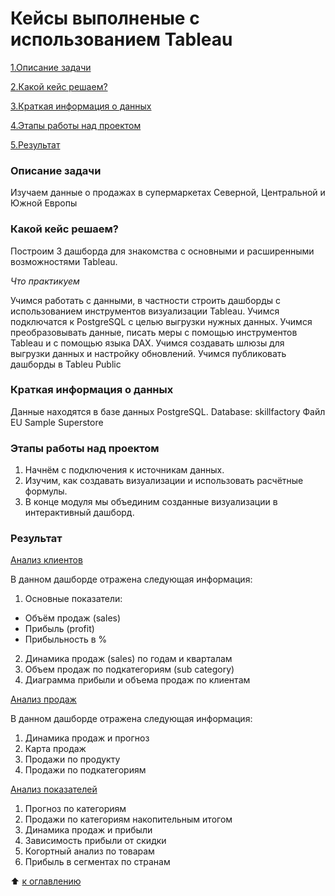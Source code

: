 # Кейсы выполненые с использованием Tableau

[1.Описание задачи](https://github.com/PavelNovikov888/practical_work/tree/master/%D0%98%D0%BD%D1%81%D1%82%D1%80%D1%83%D0%BC%D0%B5%D0%BD%D1%82%D1%8B%20%D0%B0%D0%BD%D0%B0%D0%BB%D0%B8%D1%82%D0%B8%D0%BA%D0%B0%20%D0%B4%D0%B0%D0%BD%D0%BD%D1%8B%D1%85/Tableau#%D0%BE%D0%BF%D0%B8%D1%81%D0%B0%D0%BD%D0%B8%D0%B5-%D0%B7%D0%B0%D0%B4%D0%B0%D1%87%D0%B8)

[2.Какой кейс решаем?](https://github.com/PavelNovikov888/practical_work/tree/master/%D0%98%D0%BD%D1%81%D1%82%D1%80%D1%83%D0%BC%D0%B5%D0%BD%D1%82%D1%8B%20%D0%B0%D0%BD%D0%B0%D0%BB%D0%B8%D1%82%D0%B8%D0%BA%D0%B0%20%D0%B4%D0%B0%D0%BD%D0%BD%D1%8B%D1%85/Tableau#%D0%BA%D0%B0%D0%BA%D0%BE%D0%B9-%D0%BA%D0%B5%D0%B9%D1%81-%D1%80%D0%B5%D1%88%D0%B0%D0%B5%D0%BC)

[3.Краткая информация о данных](https://github.com/PavelNovikov888/practical_work/tree/master/%D0%98%D0%BD%D1%81%D1%82%D1%80%D1%83%D0%BC%D0%B5%D0%BD%D1%82%D1%8B%20%D0%B0%D0%BD%D0%B0%D0%BB%D0%B8%D1%82%D0%B8%D0%BA%D0%B0%20%D0%B4%D0%B0%D0%BD%D0%BD%D1%8B%D1%85/Tableau#%D0%BA%D1%80%D0%B0%D1%82%D0%BA%D0%B0%D1%8F-%D0%B8%D0%BD%D1%84%D0%BE%D1%80%D0%BC%D0%B0%D1%86%D0%B8%D1%8F-%D0%BE-%D0%B4%D0%B0%D0%BD%D0%BD%D1%8B%D1%85)

[4.Этапы работы над проектом](https://github.com/PavelNovikov888/practical_work/tree/master/%D0%98%D0%BD%D1%81%D1%82%D1%80%D1%83%D0%BC%D0%B5%D0%BD%D1%82%D1%8B%20%D0%B0%D0%BD%D0%B0%D0%BB%D0%B8%D1%82%D0%B8%D0%BA%D0%B0%20%D0%B4%D0%B0%D0%BD%D0%BD%D1%8B%D1%85/Tableau#%D1%8D%D1%82%D0%B0%D0%BF%D1%8B-%D1%80%D0%B0%D0%B1%D0%BE%D1%82%D1%8B-%D0%BD%D0%B0%D0%B4-%D0%BF%D1%80%D0%BE%D0%B5%D0%BA%D1%82%D0%BE%D0%BC) 

[5.Результат](https://github.com/PavelNovikov888/practical_work/tree/master/%D0%98%D0%BD%D1%81%D1%82%D1%80%D1%83%D0%BC%D0%B5%D0%BD%D1%82%D1%8B%20%D0%B0%D0%BD%D0%B0%D0%BB%D0%B8%D1%82%D0%B8%D0%BA%D0%B0%20%D0%B4%D0%B0%D0%BD%D0%BD%D1%8B%D1%85/Tableau#%D1%80%D0%B5%D0%B7%D1%83%D0%BB%D1%8C%D1%82%D0%B0%D1%82)


### Описание задачи

Изучаем данные о продажах в супермаркетах Северной, Центральной и Южной Европы

### Какой кейс решаем?

Построим 3 дашборда для знакомства с основными и расширенными возможностями Tableau.

*Что практикуем*

Учимся работать с данными, в частности строить дашборды с использованием инструментов визуализации Tableau. 
Учимся подключатся к PostgreSQL c целью выгрузки нужных данных.
Учимся преобразовывать данные, писать меры с помощью инструментов Tableau и с помощью языка DAX.
Учимся создавать шлюзы для выгрузки данных и настройку обновлений.
Учимся публиковать дашборды в Tableu Public

### Краткая информация о данных

Данные находятся в базе данных PostgreSQL.
Database: skillfactory
Файл EU Sample Superstore

### Этапы работы над проектом

1. Начнём с подключения к источникам данных.  
2. Изучим, как создавать визуализации и использовать расчётные формулы.  
3. В конце модуля мы объединим созданные визуализации в интерактивный дашборд.  

### Результат  

[Анализ клиентов](https://public.tableau.com/views/Customer_analysis_Novikov_Pavel/sheet5?:language=en-US&:display_count=n&:origin=viz_share_link)

В данном дашборде отражена следующая информация:
1. Основные показатели:
- Объём продаж (sales)  
- Прибыль (profit)  
- Прибыльность в %  
2. Динамика продаж (sales) по годам и кварталам
3. Объем продаж по подкатегориям (sub category)
4. Диаграмма прибыли и объема продаж по клиентам

[Анализ продаж](https://public.tableau.com/views/Analisys_sales_Novokov_Pavel/sheet24?:language=en-US&publish=yes&:display_count=n&:origin=viz_share_link)

В данном дашборде отражена следующая информация:
1. Динамика продаж и прогноз  
2. Карта продаж  
3. Продажи по продукту
4. Продажи по подкатегориям  

[Анализ показателей](https://public.tableau.com/views/analysis_of_indicators_Novikov_Pavel/sheet6?:language=en-US&:display_count=n&:origin=viz_share_link)

1. Прогноз по категориям   
2. Продажи по категориям накопительным итогом  
3. Динамика продаж и прибыли  
4. Зависимость прибыли от скидки  
5. Когортный анализ по товарам  
6. Прибыль в сегментах по странам  


:arrow_up: [к оглавлению](https://github.com/PavelNovikov888/practical_work/tree/master/%D0%98%D0%BD%D1%81%D1%82%D1%80%D1%83%D0%BC%D0%B5%D0%BD%D1%82%D1%8B%20%D0%B0%D0%BD%D0%B0%D0%BB%D0%B8%D1%82%D0%B8%D0%BA%D0%B0%20%D0%B4%D0%B0%D0%BD%D0%BD%D1%8B%D1%85/Tableau#%D0%BA%D0%B5%D0%B9%D1%81%D1%8B-%D0%B2%D1%8B%D0%BF%D0%BE%D0%BB%D0%BD%D0%B5%D0%BD%D1%8B%D0%B5-%D1%81-%D0%B8%D1%81%D0%BF%D0%BE%D0%BB%D1%8C%D0%B7%D0%BE%D0%B2%D0%B0%D0%BD%D0%B8%D0%B5%D0%BC-tableau)
